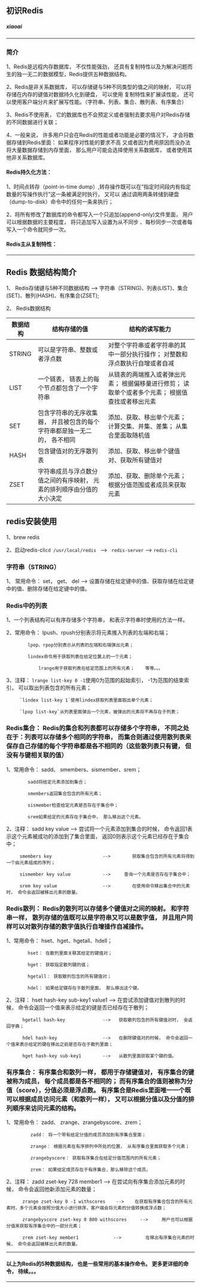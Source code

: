 ## 初识Redis
##### xiaoai
***

### 简介
1、Redis是远程内存数据库， 不仅性能强劲， 还具有复制特性以及为解决问题而生的独一无二的数据模型，Redis提供五种数据结构。

2、Redis是非关系数据库， 可以存储键与5种不同类型的值之间的映射， 可以将存储在内存的键值对数据持久化到硬盘， 可以使用
复制特性来扩展读性能， 还可以使用客户端分片来扩展写性能。（字符串、列表、集合、散列表、有序集合）

3、Redis不使用表， 它的数据库也不会预定义或者强制去要求用户对Redis存储的不同数据进行关联；

4、一般来说， 许多用户只会在Redis的性能或者功能是必要的情况下， 才会将数据存储到Redis里面： 如果程序对性能的要求不高
又或者因为费用原因而没办法将大量数据存储到内存里面， 那么用户可能会选择使用关系数据库， 或者使用其他非关系数据库。

#### Redis持久化方法：
1、时间点转存（point-in-time dump）,转存操作既可以在“指定时间段内有指定数量的写操作执行”这一条被满足时执行， 又可以
通过调用两条转储到硬盘（dump-to-disk）命令中的任何一条来执行；

2、将所有修改了数据库的命令都写入一个只追加(append-only)文件里面， 用户可以根据数据的主要程度， 将只追加写入设置为从不同步
、每秒同步一次或者每写入一个命令就同步一次。

#### Redis主从复制特性：
***

## Redis 数据结构简介
1、 Redis存储键与5种不同数据结构 --> 字符串（STRING)、列表(LIST)、集合(SET)、散列(HASH)、有序集合(ZSET);

2、 Redis数据结构

| 数据结构 |          结构存储的值                      |          结构的读写能力               |
| ------- |----------------------------------------| -----------------------------------|
| STRING | 可以是字符串、整数或者浮点数                   | 对整个字符串或者字符串的其中一部分执行操作； 对整数和浮点数执行自增或者自减 |
| LIST   | 一个链表， 链表上的每个节点都包含了一个字符串     | 从链表的两端推入或者弹出元素； 根据偏移量进行修剪； 读取单个或者多个元素； 根据值查找或者移出元素 |
| SET    | 包含字符串的无序收集器， 并且被包含的每个字符串都是独一无二的， 各不相同 | 添加、获取、移出单个元素；  计算交集、并集、差集； 从集合里面取随机值 |
| HASH   | 包含键值对的无序散列表                     | 添加、获取、移出单个键值对、获取所有键值对 |
| ZSET   | 字符串成员与浮点数分值之间的有序映射， 元素的排列顺序由分值的大小决定 | 添加、获取、删除单个元素； 根据分值范围或者成员来获取元素 |


## redis安装使用
1、brew redis       

2、启动redis-cli`cd /usr/local/redis `    --> ` redis-server`   --> `redis-cli`         

### 字符串（STRING）
1、 常用命令： set， get、 del      -->  设置存储在给定键中的值、获取存储在给定键中的值、删除存储在给定键中的值。

### Redis中的列表

1、一个列表结构可以有序存储多个字符串， 和表示字符串时使用的方法一样。      

2、常用命令： lpush、rpush分别表示将元素推入列表的左端和右端；          

            lpop、rpop分别表示从列表的左端和右端弹出元素；      

            lindex命令用于获取列表在给定位置上的一个元素； 

                lrange用于获取列表在给定范围上的所有元素；    等等。。。            

3、注释： `lrange list-key 0 -1`使用0为范围的起始索引， -1为范围的结束索引， 可以取出列表包含的所有元素；    

         `lindex list-key 1`使用lindex获取列表里面取出单个元素；

         `lpop list-key`从列表里面弹出一个元素，被弹出的元素将不再存在于列表；
            

### Redis集合： Redis的集合和列表都可以存储多个字符串， 不同之处在于：列表可以存储多个相同的字符串， 而集合则通过使用散列表来保存自己存储的每个字符串都是各不相同的（这些散列表只有键， 但没有与键相关联的值）

1、常用命令： sadd、 smembers、sismember、srem；        

            sadd将给定元素添加到集合；          

            smembers返回集合包含的所有元素；        

            sismember检查给定元素是否存在于集合中；         

            srem如果给定的元素存在于集合中， 那么移出这个元素。     

2、注释： sadd key value                 -->       尝试将一个元素添加到集合的时候， 命令返回1表示这个元素被成功的添加到了集合里面， 返回0则表示这个元素已经存在于集合中；     

         smembers key                   -->        获取集合包含的所有元素将得到一个由元素组成的序列； 

         sismember key value            -->     查询一个元素是否存在于集合中；        

         srem key value                 -->        在使用命令移出集合中的元素时， 命令会返回被移出元素的数量。

### Redis散列： Redis的散列可以存储多个键值对之间的映射。 和字符串一样， 散列存储的值既可以是字符串又可以是数字值， 并且用户同样可以对散列存储的数字值执行自增操作自减操作。

1、常用命令： hset、hget、hgetall、hdell；

            hset： 在散列里面关联其给定的键值对；    

            hget： 获取指定散列键的值；

            hgetall： 获取散列包含的所有键值对；  

            hdel： 如果给定键存在于散列里面， 那么移出这个键。  

2、注释：  hset hash-key sub-key1 value1        -->   在尝试添加键值对到散列的时候， 命令会返回一个值来表示给定的键是否已经存在于散列；         

          hgetall hash-key              -->   获取散列包含的所有键值对时， 会返回字典；                     

          hdel hash-key                 -->   在删除键值对的时候， 命令会返回一个值来表示给定的键在移出之前是否存在于散列里面；             

          hget hash-key sub-key1        -->   从散列里面获取某个键的值。        

### 有序集合： 有序集合和散列一样， 都用于存储键值对， 有序集合的键被称为成员， 每个成员都是各不相同的； 而有序集合的值则被称为分值（score），分值必须是浮点数。 有序集合是Redis里面唯一一个既可以根据成员访问元素（和散列一样）， 又可以根据分值以及分值的排列顺序来访问元素的结构。

1、常用命令：  zadd、 zrange、zrangebyscore、zrem；     

             zadd： 将一个带有给定分值的成员添加到有序集合里面；            

             zrange： 根据元素在有序排列中所处的位置， 从有序集合里面获取多个元素；         

             zrangebyscore： 获取有序集合在给定分值范围内的所有元素；           

             zrem： 如果给定成员存在于有序集合，那么移除这个成员。          
            
2、注释：  zadd zset-key 728 member1        -->       在尝试向有序集合添加元素的时候， 命令会返回他新添加元素的数量；       

          zrange zset-key 0 -1 withscores    -->    在获取有序集合包含的所有元素时，多个元素会按照分值大小进行排序，客户端会将元素的分值转换成浮点数；              

          zrangebyscore zset-key 0 800 withscores     -->     用户也可以根据分值来获取有序集合中的一部分元素；          

          zrem zset-key member1             -->         在移出有序集合元素的时候， 命令会返回被移出元素的数量。


***
#### 以上为Redis的5种数据结构， 也是一些常用的基本操作命令。 更多更详细的命令， 待续。。。
***      



            


